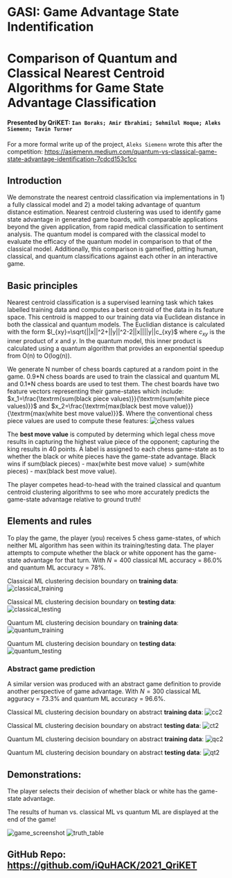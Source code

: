 
# GASI: Game Advantage State Indentification
# Comparison of Quantum and Classical Nearest Centroid Algorithms for Game State Advantage Classification

#### Presented by QriKET: `Ian Boraks; Amir Ebrahimi; Sehmilul Hoque; Aleks Siemenn; Tavin Turner`
For a more formal write up of the project, ```Aleks Siemenn``` wrote this after the competition: https://asiemenn.medium.com/quantum-vs-classical-game-state-advantage-identification-7cdcd153c1cc

## Introduction

We demonstrate the nearest centroid classification via implementations in 1) a fully classical model and 2) a model taking advantage of quantum distance estimation. Nearest centroid clustering was used to identify game state advantage in generated game boards, with comparable applications beyond the given application, from rapid medical classification to sentiment analysis. The quantum model is compared with the classical model to evaluate the efficacy of the quantum model in comparison to that of the classical model. Additionally, this comparison is gameified, pitting human, classical, and quantum classifications against each other in an interactive game.

## Basic principles

Nearest centroid classification is a supervised learning task which takes labelled training data and computes a best centroid of the data in its feature space. This centroid is mapped to our training data via Euclidean distance in both the classical and quantum models. The Euclidian distance is calculated with the form $l_{xy}=\sqrt{||x||^2+||y||^2-2||x||||y||c_{xy}$ where $c_{xy}$ is the inner product of $x$ and $y$. In the quantum model, this inner product is calculated using a quantum algorithm that provides an exponential speedup from O(n) to O(log(n)).

We generate N number of chess boards captured at a random point in the game. 0.9\*N chess boards are used to train the classical and quantum ML and 0.1\*N chess boards are used to test them. The chest boards have two feature vectors representing their game-states which include: $x_1=\frac{\textrm{sum(black piece values)}}{\textrm{sum(white piece values)}}$ and $x_2=\frac{\textrm{max(black best move value)}}{\textrm{max(white best move value)}}$.  Where the conventional chess piece values are used to compute these features: ![chess values](https://puu.sh/HcaCA/04c3958598.png)

The **best move value** is computed by determing which legal chess move results in capturing the highest value piece of the opponent; capturing the king results in 40 points.  A label is assigned to each chess game-state as to whether the black or white pieces have the game-state advantage. Black wins if $\textrm{sum(black pieces) - max(white best move value)} > \textrm{sum(white pieces) - max(black best move value)}$.

The player competes head-to-head with the trained classical and quantum centroid clustering algorithms to see who more accurately predicts the game-state advantage relative to ground truth!

## Elements and rules

To play the game, the player (you) receives 5 chess game-states, of which neither ML algorithm has seen within its training/testing data. The player attempts to compute whether the black or white opponent has the game-state advantage for that turn. With $N=400$ classical ML accuracy = 86.0% and quantum ML accuracy = 78%.

Classical ML clustering decision boundary on **training data**:
![classical_training](https://i.imgur.com/x1noXUU.png)

Classical ML clustering decision boundary on **testing data**:
![classical_testing](https://i.imgur.com/K8SmPpo.png)

Quantum ML clustering decision boundary on **training data**:
![quantum_training](https://i.imgur.com/MergQ2s.png)

Quantum ML clustering decision boundary on **testing data**:
![quantum_testing](https://i.imgur.com/UWOiRdN.png)

### Abstract game prediction
A similar version was produced with an abstract game definition to provide another perspective of game advantage. With $N=300$ classical ML agguracy = 73.3% and quantum ML accuracy = 96.6%.

Classical ML clustering decision boundary on abstract **training data**:
![cc2](https://i.imgur.com/ktGN647.png)

Classical ML clustering decision boundary on abstract **testing data**:
![ct2](https://i.imgur.com/Sbe5A2r.png)

Quantum ML clustering decision boundary on abstract **training data**:
![qc2](https://i.imgur.com/o6nUMwl.png)

Quantum ML clustering decision boundary on abstract **testing data**:
![qt2](https://i.imgur.com/XxMwQjO.png)

## Demonstrations:

The player selects their decision of whether black or white has the game-state advantage.

The results of human vs. classical ML vs quantum ML are displayed at the end of the game!

![game_screenshot](https://i.imgur.com/kx6d4ZM.png)
![truth_table](https://i.imgur.com/pVBpgaJ.png)


## GitHub Repo: https://github.com/iQuHACK/2021_QriKET
